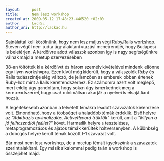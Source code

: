 ```yaml
---
layout:     post
title:      Nem lesz workshop
created_at: 2009-05-12 17:48:23.440520 +02:00
author:     LacKac
author_uri: http://lackac.hu
---
```

Sajnálattal kell közölnünk, hogy nem lesz május végi Ruby/Rails workshop. Steven  végül nem tudta úgy alakítani utazási menetrendjét, hogy Budapest is beleférjen. A kérdőívre adott válaszok azonban így is nagy segítségünkre válnak majd a meetup szervezésében.

38-an töltötték ki a kérdőívet és három személy kivételével mindenki eljönne egy ilyen workshopra. Ezen kívül még kiderült, hogy a válaszolók Ruby és Rails tudásszintje elég változó, de jellemzően az emberek jobban értenek Ruby-hoz mint a Rails keretrendszerhez. Ez számomra azért volt meglepő, mert eddig úgy gondoltam, hogy sokan úgy ismerkednek meg a keretrendszerrel, hogy csak minimálisan akarják a nyelvet is elsajátítani hozzá.

A legértékesebb azonban a felvetett témákra leadott szavazatok kielemzése volt. Elmondható, hogy a többséget a haladóbb témák érdeklik. Első helyre az *"Adatbázis optimalizálás, ActiveRecord trükkök"* került, amit a *"Milyen a jó felhasználói felület?"* követ. Harmadik helyre a teszteléses, metaprogramozásos és ajaxos témák kerültek holtversenyben. A különbség a dobogós helyre került témák között 1-1 szavazat volt.

Bár most nem lesz workshop, de a meetup témáít igyekszünk a szavazatok szerint alakítani. Egy másik alkalommal pedig talán a workshop is összejöhet majd.
